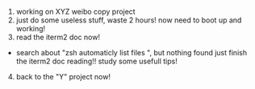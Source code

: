 1. working on XYZ weibo copy project
2. just do some useless stuff, waste 2 hours! now need to boot up and working!
3. read the iterm2 doc now!
  - search about "zsh automaticly list files ", but nothing found
  just finish the iterm2 doc reading!! study some usefull tips!
4. back to the "Y" project now!